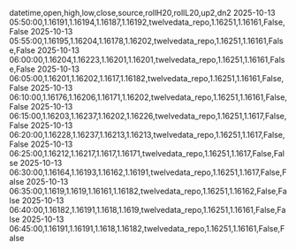 datetime,open,high,low,close,source,rollH20,rollL20,up2,dn2
2025-10-13 05:50:00,1.16191,1.16194,1.16187,1.16192,twelvedata_repo,1.16251,1.16161,False,False
2025-10-13 05:55:00,1.16195,1.16204,1.16178,1.16202,twelvedata_repo,1.16251,1.16161,False,False
2025-10-13 06:00:00,1.16204,1.16223,1.16201,1.16201,twelvedata_repo,1.16251,1.16161,False,False
2025-10-13 06:05:00,1.16201,1.16202,1.1617,1.16182,twelvedata_repo,1.16251,1.16161,False,False
2025-10-13 06:10:00,1.16176,1.16206,1.16171,1.16202,twelvedata_repo,1.16251,1.16161,False,False
2025-10-13 06:15:00,1.16203,1.16237,1.16202,1.16226,twelvedata_repo,1.16251,1.1617,False,False
2025-10-13 06:20:00,1.16228,1.16237,1.16213,1.16213,twelvedata_repo,1.16251,1.1617,False,False
2025-10-13 06:25:00,1.16212,1.16217,1.1617,1.16171,twelvedata_repo,1.16251,1.1617,False,False
2025-10-13 06:30:00,1.16164,1.16193,1.16162,1.16191,twelvedata_repo,1.16251,1.1617,False,False
2025-10-13 06:35:00,1.1619,1.1619,1.16161,1.16182,twelvedata_repo,1.16251,1.16162,False,False
2025-10-13 06:40:00,1.16182,1.16191,1.1618,1.1619,twelvedata_repo,1.16251,1.16161,False,False
2025-10-13 06:45:00,1.16191,1.16191,1.1618,1.16182,twelvedata_repo,1.16251,1.16161,False,False
